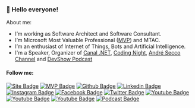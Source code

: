 ### 👋 Hello everyone!

About me:

- I’m working as Software Architect and Software Consultant.
- I’m Microsoft Most Valuable Professional ([MVP](https://mvp.microsoft.com)) and MTAC.
- I’m an enthusiast of Internet of Things, Bots and Artificial Intelligence.
- I'm a Speaker, Organizer of [Canal .NET](https://www.youtube.com/canaldotnet), [Coding Night](https://www.youtube.com/codingnight), [André Secco Channel](https://www.youtube.com/andresecco) and [DevShow Podcast](https://devshow.com.br)

#### Follow me:
[![Site Badge](https://img.shields.io/badge/-Website%2fBlog-blue?style=flat-square&logo=website&logoColor=white&link=https://andresecco.com.br/)](https://andresecco.com.br/)
[![MVP Badge](https://img.shields.io/badge/-MVP%20Profile-blue?style=flat-square&logo=Microsoft&logoColor=white&link=https://mvp.microsoft.com/en-us/PublicProfile/5002377)](https://mvp.microsoft.com/en-us/PublicProfile/5002377)
[![Github Badge](https://img.shields.io/badge/-Github-000?style=flat-square&logo=Github&logoColor=white&link=https://github.com/andreluizsecco)](https://github.com/andreluizsecco)
[![Linkedin Badge](https://img.shields.io/badge/-LinkedIn-blue?style=flat-square&logo=Linkedin&logoColor=white&link=https://www.linkedin.com/in/andreluizsecco/)](https://www.linkedin.com/in/andreluizsecco/)
[![Instagram Badge](https://img.shields.io/badge/-Instagram-C13584?style=flat-square&labelColor=C13584&logo=instagram&logoColor=white&link=https://www.instagram.com/secco.andre/)](https://www.instagram.com/secco.andre/)
[![Facebook Badge](https://img.shields.io/badge/-Facebook-blue?style=flat-square&labelColor=blue&logo=facebook&logoColor=white&link=https://www.facebook.com/andresecco.fanpage/)](https://www.facebook.com/andresecco.fanpage/)
[![Twitter Badge](https://img.shields.io/badge/-Twitter-blue?style=flat-square&labelColor=blue&logo=twitter&logoColor=white&link=https://twitter.com/andre_secco)](https://twitter.com/andre_secco)
[![Youtube Badge](https://img.shields.io/badge/-André&nbsp;Secco-red?style=flat-square&labelColor=red&logo=youtube&logoColor=white&link=https://www.youtube.com/andresecco)](https://www.youtube.com/andresecco)
[![Youtube Badge](https://img.shields.io/badge/-Canal&nbsp;.NET-red?style=flat-square&labelColor=red&logo=youtube&logoColor=white&link=https://www.youtube.com/canaldotnet)](https://www.youtube.com/canaldotnet)
[![Youtube Badge](https://img.shields.io/badge/-Coding&nbsp;Night-red?style=flat-square&labelColor=red&logo=youtube&logoColor=white&link=https://www.youtube.com/codingnight)](https://www.youtube.com/codingnight)
[![Podcast Badge](https://img.shields.io/badge/-DevShow&nbsp;Podcast-37af4a?style=flat-square&labelColor=37af4a&logo=spotify&logoColor=white&link=https://devshow.com.br)](https://devshow.com.br)
